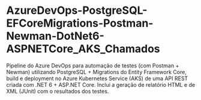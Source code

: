 # AzureDevOps-PostgreSQL-EFCoreMigrations-Postman-Newman-DotNet6-ASPNETCore_AKS_Chamados
Pipeline do Azure DevOps para automação de testes (com Postman + Newman) utilizando PostgreSQL + Migrations do Entity Framework Core, build e deployment no Azure Kubernetes Service (AKS) de uma API REST criada com .NET 6 + ASP.NET Core. Inclui a geração de relatório HTML e de XML (JUnit) com o resultados dos testes.
